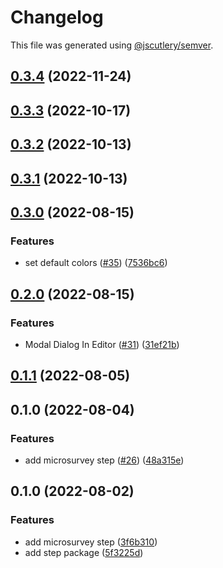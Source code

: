 # Changelog

This file was generated using [@jscutlery/semver](https://github.com/jscutlery/semver).

## [0.3.4](https://github.com/Samelogic/microsurveys/compare/microsurveys-step-0.3.3...microsurveys-step-0.3.4) (2022-11-24)

## [0.3.3](https://github.com/Samelogic/microsurveys/compare/microsurveys-step-0.3.2...microsurveys-step-0.3.3) (2022-10-17)

## [0.3.2](https://github.com/Samelogic/microsurveys/compare/microsurveys-step-0.3.1...microsurveys-step-0.3.2) (2022-10-13)

## [0.3.1](https://github.com/Samelogic/microsurveys/compare/microsurveys-step-0.3.0...microsurveys-step-0.3.1) (2022-10-13)

## [0.3.0](https://github.com/Samelogic/microsurveys/compare/microsurveys-step-0.2.0...microsurveys-step-0.3.0) (2022-08-15)


### Features

* set default colors ([#35](https://github.com/Samelogic/microsurveys/issues/35)) ([7536bc6](https://github.com/Samelogic/microsurveys/commit/7536bc6c0af75083c03f83d86f318500c8a6b86a))

## [0.2.0](https://github.com/Samelogic/microsurveys/compare/microsurveys-step-0.1.1...microsurveys-step-0.2.0) (2022-08-15)

### Features

- Modal Dialog In Editor ([#31](https://github.com/Samelogic/microsurveys/issues/31)) ([31ef21b](https://github.com/Samelogic/microsurveys/commit/31ef21b892fbab85f029f24a507466595ae7dc34))

## [0.1.1](https://github.com/Samelogic/microsurveys/compare/microsurveys-step-0.1.0...microsurveys-step-0.1.1) (2022-08-05)

## 0.1.0 (2022-08-04)

### Features

- add microsurvey step ([#26](https://github.com/Samelogic/microsurveys/issues/26)) ([48a315e](https://github.com/Samelogic/microsurveys/commit/48a315e64c8eab2d1cd1ceb78de76412e1e3d5af))

## 0.1.0 (2022-08-02)

### Features

- add microsurvey step ([3f6b310](https://github.com/Samelogic/microsurveys/commit/3f6b310058e05b98539a10eca549a61e1fba699d))
- add step package ([5f3225d](https://github.com/Samelogic/microsurveys/commit/5f3225d0fbd898c074510752ceb54c0f4c882b15))
